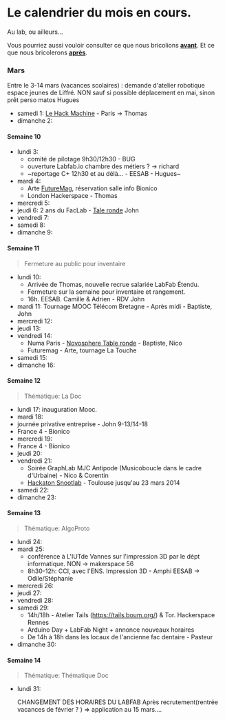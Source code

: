 # Le calendrier du mois en cours. 

Au lab, ou ailleurs...

Vous pourriez aussi vouloir consulter ce que nous bricolions  **[avant](/calendar/timeline#Archives)**. Et ce que nous bricolerons **[après](/calendar/)**.

### Mars

   Entre le 3-14 mars (vacances scolaires) : 
   demande d'atelier robotique espace jeunes de Liffré.
   NON sauf si possible déplacement en mai, sinon prêt perso matos Hugues

- samedi 1: [Le Hack Machine](http://www.digitalarti.com/fr/blog/artlab/le_hack_machine_2_le_samedi_11_janvier_2014) - Paris -> Thomas
- dimanche 2:

#### Semaine 10
- lundi 3: 
  - comité de pilotage 9h30/12h30 - BUG
  - ouverture Labfab.io chambre des métiers ? -> richard
  - ~reportage C+ 12h30 et au délà... - EESAB - Hugues~
- mardi 4: 
  - Arte [FutureMag](http://www.futuremag.fr/), réservation salle info Bionico
  - London Hackerspace - Thomas
- mercredi 5:
- jeudi 6: 2 ans du FacLab - [Tale ronde](http://www.faclab.org/le-programme-des-deux-ans-cest-ici/ "« Récit croisés de la naissance de réseaux nationaux en europe. Rencontre entre l’Ecosse, l’Espagne et la France »") John
- vendredi 7:
- samedi 8:
- dimanche 9:

#### Semaine 11
> Fermeture au public pour inventaire

- lundi 10: 
  - Arrivée de Thomas, nouvelle recrue salariée LabFab Étendu. 
  - Fermeture sur la semaine pour inventaire et rangement.
  - 16h. EESAB. Camille & Adrien - RDV John
- mardi 11: Tournage MOOC Télécom Bretagne - Après midi - Baptiste, John 
- mercredi 12:
- jeudi 13:
- vendredi 14:  
  - Numa Paris - [Novosphere Table ronde](https://www.numaparis.com/Evenements/Objets-connectes-bien-au-dela-du-gadget) - Baptiste, Nico 
  - Futuremag - Arte, tournage La Touche 
- samedi 15:
- dimanche 16:

#### Semaine 12
> Thématique: La Doc

- lundi 17: inauguration Mooc. 
- mardi 18: 
 - journée privative entreprise - John 9-13/14-18
 - France 4 - Bionico
- mercredi 19:
 - France 4 - Bionico
- jeudi 20:
- vendredi 21: 
  - Soirée GraphLab MJC Antipode (Musicoboucle dans le cadre d'Urbaine) - Nico & Corentin
  - [Hackaton Snootlab](http://hackathoon.snootlab.com/) - Toulouse jusqu'au 23 mars 2014
- samedi 22:
- dimanche 23:

#### Semaine 13
> Thématique: AlgoProto

- lundi 24:
- mardi 25: 
    - conférence à L'IUTde Vannes sur l'impression 3D par le dépt informatique. NON -> makerspace 56
    - 8h30-12h: CCI, avec l'ENS. Impression 3D - Amphi EESAB -> Odile/Stéphanie
- mercredi 26:
- jeudi 27:
- vendredi 28:
- samedi 29: 
  - 14h/18h - Atelier Tails (https://tails.boum.org/) & Tor. Hackerspace Rennes
  - Arduino Day + LabFab Night + annonce nouveaux horaires
  - De 14h à 18h dans les locaux de l'ancienne fac dentaire - Pasteur
- dimanche 30:

#### Semaine 14
> Thématique: Thématique Doc

- lundi 31:

    CHANGEMENT DES HORAIRES DU LABFAB
    Après recrutement(rentrée vacances de février ? )
    => application au 15 mars....
   
